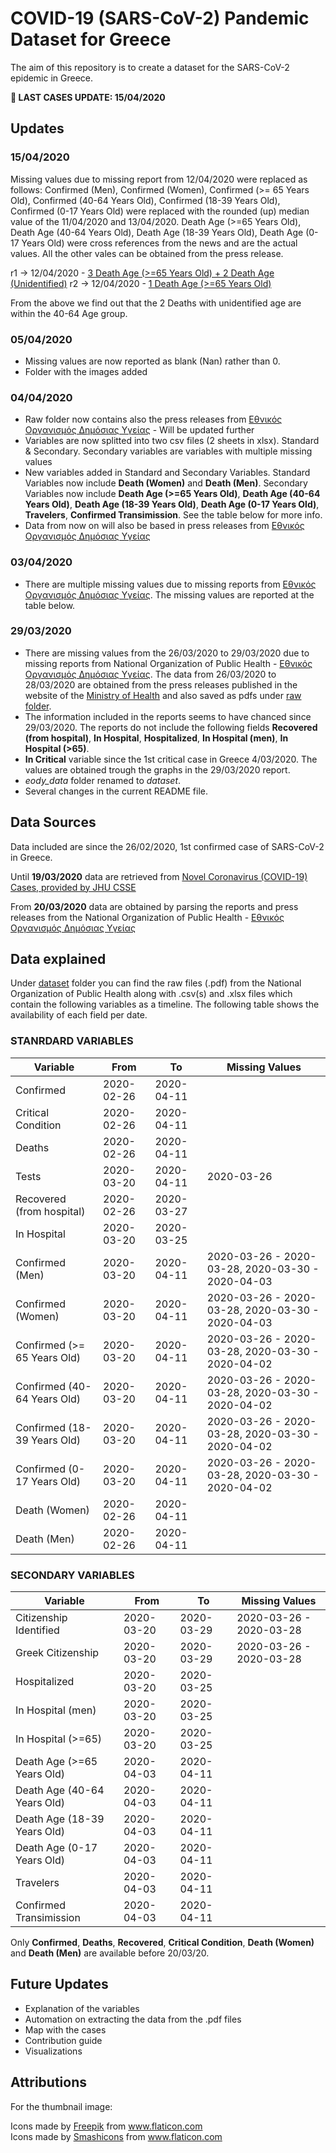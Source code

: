 # COVID-19 (SARS-CoV-2) Pandemic Dataset for Greece # 

The aim of this repository is to create a dataset for the SARS-CoV-2 epidemic in Greece.

**:mega: LAST CASES UPDATE: 15/04/2020** 

## Updates ##
### 15/04/2020 ###
Missing values due to missing report from 12/04/2020 were replaced as follows: Confirmed (Men), Confirmed (Women), Confirmed (>= 65 Years Old), Confirmed (40-64 Years Old), Confirmed (18-39 Years Old), Confirmed (0-17 Years Old) were replaced with the rounded (up) median value of the 11/04/2020 and 13/04/2020. Death Age (>=65 Years Old), Death Age (40-64 Years Old), Death Age (18-39 Years Old), Death Age (0-17 Years Old) were cross references from the news and are the actual values. All the other vales can be obtained from the press release.

r1 -> 12/04/2020 - [3 Death Age (>=65 Years Old) + 2 Death Age (Unidentified)](https://www.lifo.gr/now/greece/278098/koronoios-megalonei-o-arithmon-thymaton-stin-ellada-alloi-dyo-nekroi)
r2 -> 12/04/2020 - [1 Death Age (>=65 Years Old)](https://www.news247.gr/koinonia/koronoios-stoys-99-oi-nekroi-stin-ellada.7622521.html) 

From the above we find out that the 2 Deaths with unidentified age are within the 40-64 Age group.

### 05/04/2020 ###
- Missing values are now reported as blank (Nan) rather than 0.
- Folder with the images added

### 04/04/2020 ###
- Raw folder now contains also the press releases from [Εθνικός Οργανισμός Δημόσιας Υγείας](https://eody.gov.gr/) - Will be updated further
- Variables are now splitted into two csv files (2 sheets in xlsx). Standard & Secondary. Secondary variables are variables with multiple missing values
- New variables added in Standard and Secondary Variables. Standard Variables now include **Death (Women)** and **Death (Men)**. Secondary Variables now include **Death Age (>=65 Years Old)**, **Death Age (40-64 Years Old)**, **Death Age (18-39 Years Old)**, **Death Age (0-17 Years Old)**, **Travelers**, **Confirmed Transimission**. See the table below for more info.
- Data from now on will also be based in press releases from [Εθνικός Οργανισμός Δημόσιας Υγείας](https://eody.gov.gr/)

### 03/04/2020 ###
- There are multiple missing values due to missing reports from [Εθνικός Οργανισμός Δημόσιας Υγείας](https://eody.gov.gr/). The missing values are reported at the table below. 

### 29/03/2020 ###
- There are missing values from the 26/03/2020 to 29/03/2020 due to missing reports from National Organization of Public Health - [Εθνικός Οργανισμός Δημόσιας Υγείας](https://eody.gov.gr/). The data from 26/03/2020 to 28/03/2020 are obtained from the press releases published in the website of the [Ministry of Health](https://www.moh.gov.gr/articles/ministry/grafeio-typoy/press-releases) and also saved as pdfs under [raw folder](daataset/raw). 
- The information included in the reports seems to have chanced since 29/03/2020. The reports do not include the following fields **Recovered (from hospital)**, **In Hospital**, **Hospitalized**, **In Hospital (men)**, **In Hospital (>65)**.
- **In Critical** variable since the 1st critical case in Greece 4/03/2020. The values are obtained trough the graphs in the 29/03/2020 report. 
- *eody_data* folder renamed to *dataset*.
- Several changes in the current README file.

## Data Sources ##
Data included are since the 26/02/2020, 1st confirmed case of SARS-CoV-2 in Greece. 

Until **19/03/2020** data are retrieved from [Novel Coronavirus (COVID-19) Cases, provided by JHU CSSE](https://github.com/CSSEGISandData/COVID-19)

From **20/03/2020** data are obtained by parsing the reports and press releases from the National Organization of Public Health - [Εθνικός Οργανισμός Δημόσιας Υγείας](https://eody.gov.gr/)

## Data explained ##
Under [dataset](dataset/) folder you can find the raw files (.pdf) from the National Organization of Public Health along with .csv(s) and .xlsx files which contain the following variables as a timeline. The following table shows the availability of each field per date. 

### STANRDARD VARIABLES ###

| Variable                     | From       | To         | Missing Values           |
|------------------------------|------------|------------|--------------------------|
| Confirmed                    | 2020-02-26 | 2020-04-11 |                          |
| Critical Condition           | 2020-02-26 | 2020-04-11 |                          |
| Deaths                       | 2020-02-26 | 2020-04-11 |                          |
| Tests                        | 2020-03-20 | 2020-04-11 | 2020-03-26               |
| Recovered (from hospital)    | 2020-02-26 | 2020-03-27 |                          |
| In Hospital                  | 2020-03-20 | 2020-03-25 |                          |
| Confirmed (Men)              | 2020-03-20 | 2020-04-11 | 2020-03-26 - 2020-03-28, 2020-03-30 - 2020-04-03 |
| Confirmed (Women)            | 2020-03-20 | 2020-04-11 | 2020-03-26 - 2020-03-28, 2020-03-30 - 2020-04-03 |
| Confirmed (\>= 65 Years Old) | 2020-03-20 | 2020-04-11 | 2020-03-26 - 2020-03-28, 2020-03-30 - 2020-04-02  |
| Confirmed (40-64 Years Old)  | 2020-03-20 | 2020-04-11 | 2020-03-26 - 2020-03-28, 2020-03-30 - 2020-04-02  |
| Confirmed (18-39 Years Old)  | 2020-03-20 | 2020-04-11 | 2020-03-26 - 2020-03-28, 2020-03-30 - 2020-04-02  |
| Confirmed (0-17 Years Old)   | 2020-03-20 | 2020-04-11 | 2020-03-26 - 2020-03-28, 2020-03-30 - 2020-04-02  |
| Death (Women)                | 2020-02-26 | 2020-04-11 |                          |
| Death (Men)                  | 2020-02-26 | 2020-04-11 |                          |


### SECONDARY VARIABLES ###

| Variable                    | From       | To         | Missing Values           |
|---------------------------  |------------|------------|--------------------------|
| Citizenship Identified      | 2020-03-20 | 2020-03-29 | 2020-03-26 - 2020-03-28  |
| Greek Citizenship           | 2020-03-20 | 2020-03-29 | 2020-03-26 - 2020-03-28  |
| Hospitalized                | 2020-03-20 | 2020-03-25 |                          |
| In Hospital (men)           | 2020-03-20 | 2020-03-25 |                          |
| In Hospital (\>=65)         | 2020-03-20 | 2020-03-25 |                          |
| Death Age (>=65 Years Old)  | 2020-04-03 | 2020-04-11 |                          |
| Death Age (40-64 Years Old) | 2020-04-03 | 2020-04-11 |                          |
| Death Age (18-39 Years Old) | 2020-04-03 | 2020-04-11 |                          |
| Death Age (0-17 Years Old)  | 2020-04-03 | 2020-04-11 |                          |
| Travelers                   | 2020-04-03 | 2020-04-11 |                          |
| Confirmed Transimission     | 2020-04-03 | 2020-04-11 |                          |


Only **Confirmed**, **Deaths**, **Recovered**, **Critical Condition**, **Death (Women)** and **Death (Men)**   are available before 20/03/20.

## Future Updates ##
- Explanation of the variables
- Automation on extracting the data from the .pdf files
- Map with the cases
- Contribution guide
- Visualizations

## Attributions ## 
For the thumbnail image:
<div>Icons made by <a href="https://www.flaticon.com/authors/freepik" title="Freepik">Freepik</a> from <a href="https://www.flaticon.com/" title="Flaticon">www.flaticon.com</a></div>
Icons made by <a href="https://www.flaticon.com/authors/smashicons" title="Smashicons">Smashicons</a> from <a href="https://www.flaticon.com/" title="Flaticon"> www.flaticon.com</a>